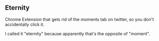 Eternity
---

Chrome Extension that gets rid of the moments tab on twitter, so you don't accidentally click it.

I called it "eternity" because apparently that's the opposite of "moment".

